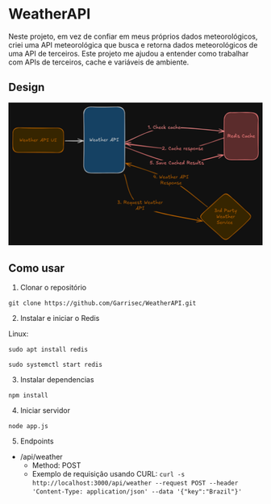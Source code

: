 # WeatherAPI

Neste projeto, em vez de confiar em meus próprios dados meteorológicos, criei uma API meteorológica que busca e retorna dados meteorológicos de uma API de terceiros. Este projeto me ajudou a entender como trabalhar com APIs de terceiros, cache e variáveis de ambiente.

## Design

![Weather Design](/Weather-Project.png)

## Como usar

1. Clonar o repositório

```
git clone https://github.com/Garrisec/WeatherAPI.git
```

2. Instalar e iniciar o Redis

Linux:

```
sudo apt install redis
```

```
sudo systemctl start redis
```

3. Instalar dependencias

```
npm install
```

4. Iniciar servidor

```
node app.js
```

5. Endpoints

- /api/weather
    - Method: POST
    - Exemplo de requisição usando CURL: `curl -s http://localhost:3000/api/weather --request POST --header 'Content-Type: application/json' --data '{"key":"Brazil"}'` 
